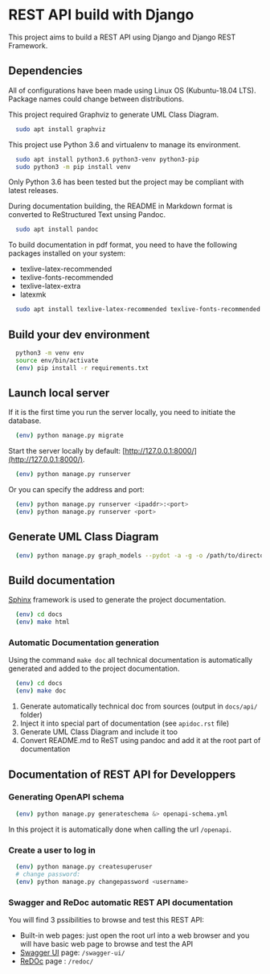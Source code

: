 # REST API build with Django

This project aims to build a REST API using Django and Django REST Framework.

## Dependencies

All of configurations have been made using Linux OS (Kubuntu-18.04 LTS). Package names could change between distributions.

This project required Graphviz to generate UML Class Diagram.

```bash
  sudo apt install graphviz
```

This project use Python 3.6 and virtualenv to manage its environment.

```bash
  sudo apt install python3.6 python3-venv python3-pip
  sudo python3 -m pip install venv
```

Only Python 3.6 has been tested but the project may be compliant with latest releases.

During documentation building, the README in Markdown format is converted to ReStructured Text unsing Pandoc.

```bash
  sudo apt install pandoc
```

To build documentation in pdf format, you need to have the following packages installed on your system:

* texlive-latex-recommended
* texlive-fonts-recommended
* texlive-latex-extra
* latexmk

```bash
  sudo apt install texlive-latex-recommended texlive-fonts-recommended texlive-latex-extra latexmk
```

## Build your dev environment

```bash
  python3 -m venv env
  source env/bin/activate
  (env) pip install -r requirements.txt
```

## Launch local server

If it is the first time you run the server locally, you need to initiate the database.

```bash
  (env) python manage.py migrate
```

Start the server locally by default: [http://127.0.0.1:8000/](http://127.0.0.1:8000/).

```bash
  (env) python manage.py runserver
```

Or you can specify the address and port:

```bash
  (env) python manage.py runserver <ipaddr>:<port>
  (env) python manage.py runserver <port>
```

## Generate UML Class Diagram

```bash
  (env) python manage.py graph_models --pydot -a -g -o /path/to/directory/app_uml_class_diagram.png
```

## Build documentation

[Sphinx](http://www.sphinx-doc.org/en/master/) framework is used to generate the project documentation.

```bash
  (env) cd docs
  (env) make html
```

### Automatic Documentation generation

Using the command `make doc` all technical documentation is automatically generated and added to the project documentation.

```bash
  (env) cd docs
  (env) make doc
```

1. Generate automatically technical doc from sources (output in `docs/api/` folder)
2. Inject it into special part of documentation (see `apidoc.rst` file)
3. Generate UML Class Diagram and include it too
4. Convert README.md to ReST using pandoc and add it at the root part of documentation

## Documentation of REST API for Developpers

### Generating OpenAPI schema

```bash
  (env) python manage.py generateschema &> openapi-schema.yml
```

In this project it is automatically done when calling the url `/openapi`.

### Create a user to log in

```bash
  (env) python manage.py createsuperuser
  # change password:
  (env) python manage.py changepassword <username>
```


### Swagger and ReDoc automatic REST API documentation

You will find 3 pssibilities to browse and test this REST API:

* Built-in web pages: just open the root url into a web browser and you will have basic web page to browse and test the API
* [Swagger UI](https://swagger.io/) page: `/swagger-ui/`
* [ReDOc](https://github.com/Redocly/redoc) page : `/redoc/`
